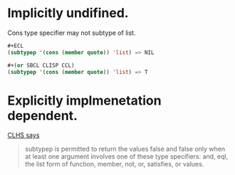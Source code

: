 # Implicitly undifined.
Cons type specifier may not subtype of list.

```lisp
#+ECL
(subtypep '(cons (member quote)) 'list) => NIL

#+(or SBCL CLISP CCL)
(subtypep '(cons (member quote)) 'list) => T
```

# Explicitly implmenetation dependent.

[CLHS says][subtypep]

> subtypep is permitted to return the values false and false only when at least one argument involves one of these type specifiers: and, eql, the list form of function, member, not, or, satisfies, or values.


<!-- Links -->
[subtypep]:http://clhs.lisp.se/Body/f_subtpp.htm
[derived type]:http://clhs.lisp.se/Body/26_glo_d.htm#derived_type

